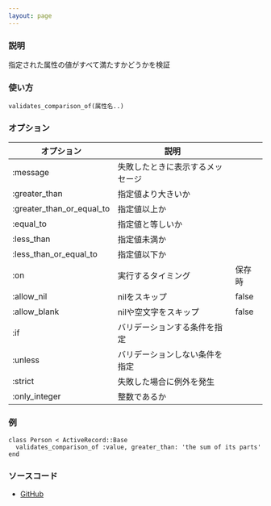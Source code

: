 ```yaml
---
layout: page
---
```


### 説明

指定された属性の値がすべて満たすかどうかを検証

### 使い方

    validates_comparison_of(属性名..)

### オプション

| オプション                | 説明                             |        |
| ------------------------- | -------------------------------- | ------ |
| :message                  | 失敗したときに表示するメッセージ |        |
| :greater_than             | 指定値より大きいか               |        |
| :greater_than_or_equal_to | 指定値以上か                     |        |
| :equal_to                 | 指定値と等しいか                 |        |
| :less_than                | 指定値未満か                     |        |
| :less_than_or_equal_to    | 指定値以下か                     |        |
| :on                       | 実行するタイミング               | 保存時 |
| :allow_nil                | nilをスキップ                    | false  |
| :allow_blank              | nilや空文字をスキップ            | false  |
| :if                       | バリデーションする条件を指定     |        |
| :unless                   | バリデーションしない条件を指定   |        |
| :strict                   | 失敗した場合に例外を発生         |        |
| :only_integer             | 整数であるか                     |        |

### 例

    class Person < ActiveRecord::Base
      validates_comparison_of :value, greater_than: 'the sum of its parts'
    end

### ソースコード

- [GitHub](https://github.com/rails/rails/blob/984c3ef2775781d47efa9f541ce570daa2434a80/activemodel/lib/active_model/validations/comparison.rb#L77)
